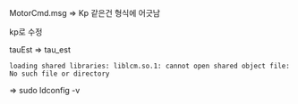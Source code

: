 MotorCmd.msg => Kp 같은건 형식에 어긋남

kp로 수정

tauEst => tau_est

```
loading shared libraries: liblcm.so.1: cannot open shared object file: No such file or directory
```

=> sudo ldconfig -v